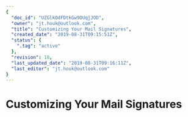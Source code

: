 ```yaml
---
{
  "doc_id": "UZGlkOdFDtkGw9OUqjJOD",
  "owner": "jt.houk@outlook.com",
  "title": "Customizing Your Mail Signatures",
  "created_date": "2019-08-31T09:15:51Z",
  "status": {
    ".tag": "active"
  },
  "revision": 18,
  "last_updated_date": "2019-08-31T09:16:11Z",
  "last_editor": "jt.houk@outlook.com"
}
---
```

# Customizing Your Mail Signatures

